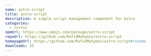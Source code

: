 ```yaml
---
name: astro-script
title: astro-script
description: A simple script management component for Astro
categories:
  - css+ui
npmUrl: https://www.npmjs.com/package/astro-script
repoUrl: https://github.com/RafidMuhymin/astro-script
homepageUrl: https://github.com/RafidMuhymin/astro-script#readme
downloads: 35
---
```

